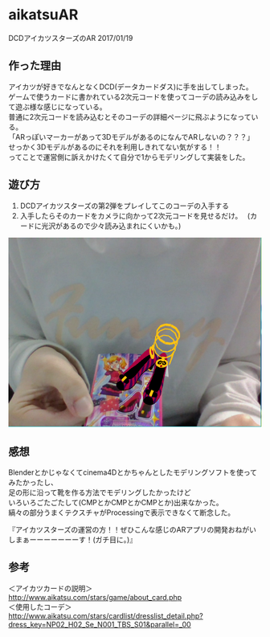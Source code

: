 # aikatsuAR
DCDアイカツスターズのAR 2017/01/19

## 作った理由
アイカツが好きでなんとなくDCD(データカードダス)に手を出してしまった。  
ゲームで使うカードに書かれている2次元コードを使ってコーデの読み込みをして遊ぶ様な感じになっている。  
普通に2次元コードを読み込むとそのコーデの詳細ページに飛ぶようになっている。  
「ARっぽいマーカーがあって3DモデルがあるのになんでARしないの？？？」  
せっかく3Dモデルがあるのにそれを利用しきれてない気がする！！  
ってことで運営側に訴えかけたくて自分で1からモデリングして実装をした。

## 遊び方
1. DCDアイカツスターズの第2弾をプレイしてこのコーデの入手する
2. 入手したらそのカードをカメラに向かって2次元コードを見せるだけ。　
(カードに光沢があるので少々読み込まれにくいかも。)
<img src=https://github.com/wmrn/aikatsuAR/blob/master/data/cap.PNG>  

## 感想
Blenderとかじゃなくてcinema4Dとかちゃんとしたモデリングソフトを使ってみたかったし、  
足の形に沿って靴を作る方法でモデリングしたかったけど  
いろいろごたごたして(CMPとかCMPとかCMPとか)出来なかった。  
縞々の部分うまくテクスチャがProcessingで表示できなくて断念した。  
  
『アイカツスターズの運営の方！！ぜひこんな感じのARアプリの開発おねがいしまぁーーーーーーーす！(ガチ目に。)』  

## 参考
＜アイカツカードの説明＞<http://www.aikatsu.com/stars/game/about_card.php>  
＜使用したコーデ＞<http://www.aikatsu.com/stars/cardlist/dresslist_detail.php?dress_key=NP02_H02_Se_N001_TBS_S01&parallel=_00>

